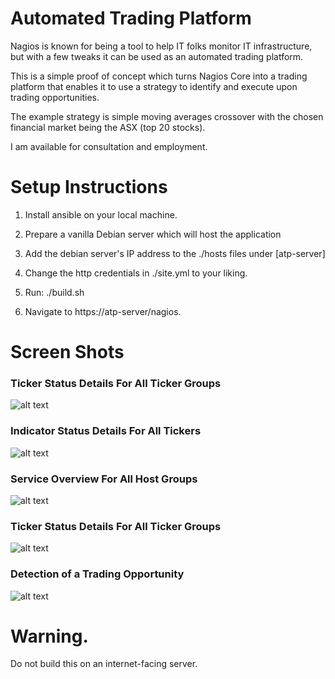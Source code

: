 # Automated Trading Platform

Nagios is known for being a tool to help IT folks monitor IT infrastructure, but with a few tweaks it can be used as an automated trading platform.

This is a simple proof of concept which turns Nagios Core into a trading platform that enables it to use a strategy to identify and execute upon trading opportunities.

The example strategy is simple moving averages crossover with the chosen financial market being the ASX (top 20 stocks).

I am available for consultation and employment. 

# Setup Instructions

1. Install ansible on your local machine.

2. Prepare a vanilla Debian server which will host the application

3. Add the debian server's IP address to the ./hosts files under [atp-server]

4. Change the http credentials in ./site.yml to your liking.

5. Run: ./build.sh

6. Navigate to https://atp-server/nagios.

# Screen Shots

### Ticker Status Details For All Ticker Groups

![alt text](https://github.com/[username]/[reponame]/blob/[branch]/image.jpg?raw=true)

### Indicator Status Details For All Tickers

![alt text](https://github.com/[username]/[reponame]/blob/[branch]/image.jpg?raw=true)

### Service Overview For All Host Groups

![alt text](https://github.com/[username]/[reponame]/blob/[branch]/image.jpg?raw=true)

### Ticker Status Details For All Ticker Groups

![alt text](https://github.com/[username]/[reponame]/blob/[branch]/image.jpg?raw=true)

### Detection of a Trading Opportunity 

![alt text](https://github.com/[username]/[reponame]/blob/[branch]/image.jpg?raw=true)

# Warning.

Do not build this on an internet-facing server.
